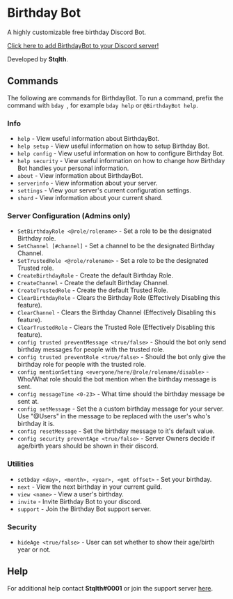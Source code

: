# Birthday Bot

A highly customizable free birthday Discord Bot.

[Click here to add BirthdayBot to your Discord server!](https://discordapp.com/api/oauth2/authorize?client_id=656621136808902656&permissions=269053008&scope=bot)

Developed by **Stqlth**.

## Commands

The following are commands for BirthdayBot. To run a command, prefix the command with `bday `, for example `bday help` or `@BirthdayBot help`.

### Info

* `help` - View useful information about BirthdayBot.
* `help setup` - View useful information on how to setup Birthday Bot.
* `help config` - View useful information on how to configure Birthday Bot.
* `help security` - View useful information on how to change how Birthday Bot handles your personal information.
* `about` - View information about BirthdayBot.
* `serverinfo` - View information about your server.
* `settings` - View your server's current configuration settings.
* `shard` - View information about your current shard.

### Server Configuration (Admins only)

* `SetBirthdayRole <@role/rolename>` - Set a role to be the designated Birthday role.
* `SetChannel [#channel]` - Set a channel to be the designated Birthday Channel.
* `SetTrustedRole <@role/rolename>` - Set a role to be the designated Trusted role.
* `CreateBirthdayRole` - Create the default Birthday Role.
* `CreateChannel` - Create the default Birthday Channel.
* `CreateTrustedRole` - Create the default Trusted Role.
* `ClearBirthdayRole` - Clears the Birthday Role (Effectively Disabling this feature).
* `ClearChannel` - Clears the Birthday Channel (Effectively Disabling this feature).
* `ClearTrustedRole` - Clears the Trusted Role (Effectively Disabling this feature).
* `config trusted preventMessage <true/false>` - Should the bot only send birthday messages for people with the trusted role.
* `config trusted preventRole <true/false>` - Should the bot only give the birthday role for people with the trusted role.
* `config mentionSetting <everyone/here/@role/rolename/disable>` - Who/What role should the bot mention when the birthday message is sent.
* `config messageTime <0-23>` - What time should the birthday message be sent at.
* `config setMessage` - Set the a custom birthday message for your server. Use "@Users" in the message to be replaced with the user's who's birthday it is.
* `config resetMessage` - Set the birthday message to it's default value.
* `config security preventAge <true/false>` - Server Owners decide if age/birth years should be shown in their discord.

### Utilities

* `setbday <day>, <month>, <year>, <gmt offset>` - Set your birthday.
* `next` - View the next birthday in your current guild.
* `view <name>` - View a user's birthday.
* `invite` - Invite Birthday Bot to your discord.
* `support` - Join the Birthday Bot support server.

### Security

* `hideAge <true/false>` - User can set whether to show their age/birth year or not.

## Help

For additional help contact **Stqlth#0001** or join the support server [here](https://discord.gg/CJnWuWn).
